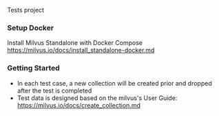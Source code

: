 Tests project

### Setup Docker

Install Milvus Standalone with Docker Compose https://milvus.io/docs/install_standalone-docker.md

### Getting Started

- In each test case, a new collection will be created prior and dropped after the test is completed
- Test data is designed based on the milvus's User Guide: https://milvus.io/docs/create_collection.md

